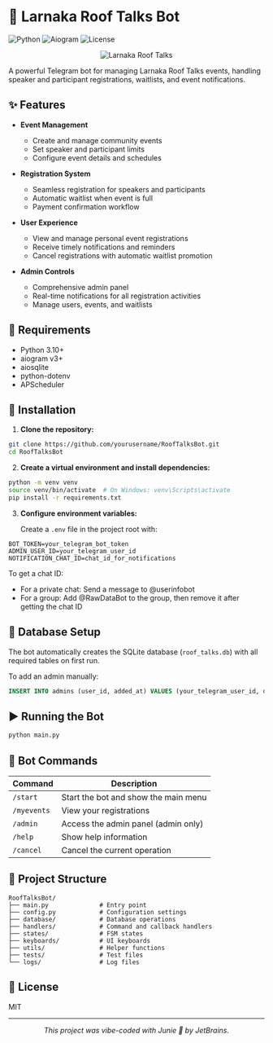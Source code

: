 # 🏢 Larnaka Roof Talks Bot

![Python](https://img.shields.io/badge/Python-3.10+-blue.svg)
![Aiogram](https://img.shields.io/badge/Aiogram-3.0+-00bb00.svg)
![License](https://img.shields.io/badge/License-MIT-yellow.svg)

<p align="center">
  <img src="https://img.shields.io/badge/🇨🇾Larnaka-🌌🎤Roof%20Talks-orange?style=for-the-badge" alt="Larnaka Roof Talks"/>
</p>

A powerful Telegram bot for managing Larnaka Roof Talks events, handling speaker and participant registrations, waitlists, and event notifications.

## ✨ Features

- **Event Management**
  - Create and manage community events
  - Set speaker and participant limits
  - Configure event details and schedules

- **Registration System**
  - Seamless registration for speakers and participants
  - Automatic waitlist when event is full
  - Payment confirmation workflow 

- **User Experience**
  - View and manage personal event registrations
  - Receive timely notifications and reminders
  - Cancel registrations with automatic waitlist promotion

- **Admin Controls**
  - Comprehensive admin panel
  - Real-time notifications for all registration activities
  - Manage users, events, and waitlists

## 🔧 Requirements

- Python 3.10+
- aiogram v3+
- aiosqlite
- python-dotenv
- APScheduler

## 🚀 Installation

1. **Clone the repository:**
```bash
git clone https://github.com/yourusername/RoofTalksBot.git
cd RoofTalksBot
```

2. **Create a virtual environment and install dependencies:**
```bash
python -m venv venv
source venv/bin/activate  # On Windows: venv\Scripts\activate
pip install -r requirements.txt
```

3. **Configure environment variables:**

   Create a `.env` file in the project root with:
```
BOT_TOKEN=your_telegram_bot_token
ADMIN_USER_ID=your_telegram_user_id
NOTIFICATION_CHAT_ID=chat_id_for_notifications
```

   To get a chat ID:
   - For a private chat: Send a message to @userinfobot
   - For a group: Add @RawDataBot to the group, then remove it after getting the chat ID

## 💾 Database Setup

The bot automatically creates the SQLite database (`roof_talks.db`) with all required tables on first run.

To add an admin manually:
```sql
INSERT INTO admins (user_id, added_at) VALUES (your_telegram_user_id, datetime('now'));
```

## ▶️ Running the Bot

```bash
python main.py
```

## 🤖 Bot Commands

| Command | Description |
|---------|-------------|
| `/start` | Start the bot and show the main menu |
| `/myevents` | View your registrations |
| `/admin` | Access the admin panel (admin only) |
| `/help` | Show help information |
| `/cancel` | Cancel the current operation |

## 📁 Project Structure

```
RoofTalksBot/
├── main.py              # Entry point
├── config.py            # Configuration settings
├── database/            # Database operations
├── handlers/            # Command and callback handlers
├── states/              # FSM states
├── keyboards/           # UI keyboards
├── utils/               # Helper functions
├── tests/               # Test files
└── logs/                # Log files
```

## 📄 License

MIT

---

<p align="center">
  <i>This project was vibe-coded with Junie 🤖 by JetBrains.</i>
</p>
